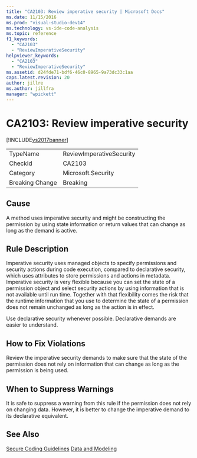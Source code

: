 ```yaml
---
title: "CA2103: Review imperative security | Microsoft Docs"
ms.date: 11/15/2016
ms.prod: "visual-studio-dev14"
ms.technology: vs-ide-code-analysis
ms.topic: reference
f1_keywords:
  - "CA2103"
  - "ReviewImperativeSecurity"
helpviewer_keywords:
  - "CA2103"
  - "ReviewImperativeSecurity"
ms.assetid: d24fde71-bdf6-46c0-8965-9a73dc33c1aa
caps.latest.revision: 20
author: jillre
ms.author: jillfra
manager: "wpickett"
---
```

# CA2103: Review imperative security
[!INCLUDE[vs2017banner](../includes/vs2017banner.md)]

|||
|-|-|
|TypeName|ReviewImperativeSecurity|
|CheckId|CA2103|
|Category|Microsoft.Security|
|Breaking Change|Breaking|

## Cause
 A method uses imperative security and might be constructing the permission by using state information or return values that can change as long as the demand is active.

## Rule Description
 Imperative security uses managed objects to specify permissions and security actions during code execution, compared to declarative security, which uses attributes to store permissions and actions in metadata. Imperative security is very flexible because you can set the state of a permission object and select security actions by using information that is not available until run time. Together with that flexibility comes the risk that the runtime information that you use to determine the state of a permission does not remain unchanged as long as the action is in effect.

 Use declarative security whenever possible. Declarative demands are easier to understand.

## How to Fix Violations
 Review the imperative security demands to make sure that the state of the permission does not rely on information that can change as long as the permission is being used.

## When to Suppress Warnings
 It is safe to suppress a warning from this rule if the permission does not rely on changing data. However, it is better to change the imperative demand to its declarative equivalent.

## See Also
 [Secure Coding Guidelines](https://msdn.microsoft.com/library/4f882d94-262b-4494-b0a6-ba9ba1f5f177)
 [Data and Modeling](https://msdn.microsoft.com/library/8c37635d-e2c1-4b64-a258-61d9e87405e6)
